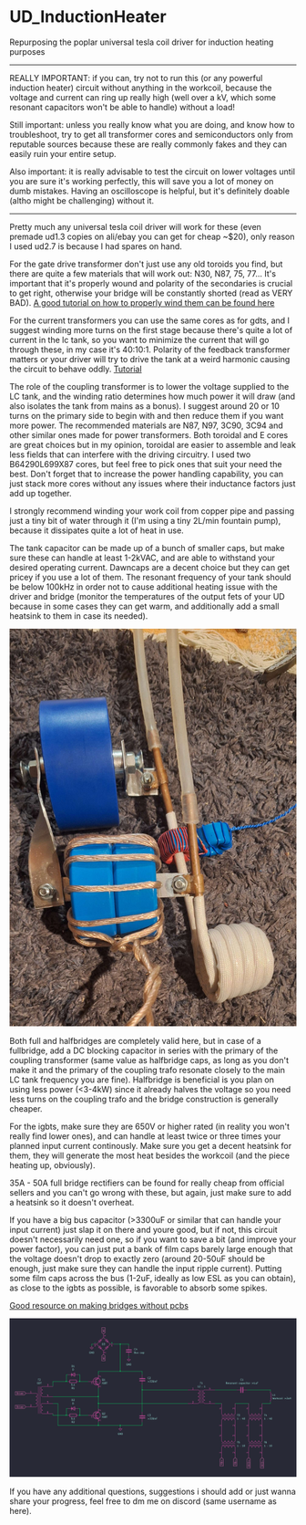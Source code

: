 # UD_InductionHeater
Repurposing the poplar universal tesla coil driver for induction heating purposes

------------

REALLY IMPORTANT: if you can, try not to run this (or any powerful induction heater) circuit without anything in the workcoil, because the voltage and current can ring up really high (well over a kV, which some resonant capacitors won't be able to handle) without a load! 

Still important: unless you really know what you are doing, and know how to troubleshoot, try to get all transformer cores and semiconductors only from reputable sources because these are really commonly fakes and they can easily ruin your entire setup.

Also important: it is really advisable to test the circuit on lower voltages until you are sure it's working perfectly, this will save you a lot of money on dumb mistakes. Having an oscilloscope is helpful, but it's definitely doable (altho might be challenging) without it.

------------

Pretty much any universal tesla coil driver will work for these (even premade ud1.3 copies on ali/ebay you can get for cheap ~$20), only reason I used ud2.7 is because I had spares on hand.

For the gate drive transformer don't just use any old toroids you find, but there are quite a few materials that will work out: N30, N87, 75, 77... It's important that it's properly wound and polarity of the secondaries is crucial to get right, otherwise your bridge will be constantly shorted (read as VERY BAD). [A good tutorial on how to properly wind them can be found here](https://www.youtube.com/watch?v=ahb5woa-AW8)

For the current transformers you can use the same cores as for gdts, and I suggest winding more turns on the first stage because there's quite a lot of current in the lc tank, so you want to minimize the current that will go through these, in my case it's 40:10:1. Polarity of the feedback transformer matters or your driver will try to drive the tank at a weird harmonic causing the circuit to behave oddly. [Tutorial](https://www.easternvoltageresearch.com/tesla-coil-workshop/how-to-build-cascaded-current-transformers-for-tesla-coils/)

The role of the coupling transformer is to lower the voltage supplied to the LC tank, and the winding ratio determines how much power it will draw (and also isolates the tank from mains as a bonus). I suggest around 20 or 10 turns on the primary side to begin with and then reduce them if you want more power. The recommended materials are N87, N97, 3C90, 3C94 and other similar ones made for power transformers. Both toroidal and E cores are great choices but in my opinion, toroidal are easier to assemble and leak less fields that can interfere with the driving circuitry. I used two B64290L699X87 cores, but feel free to pick ones that suit your need the best. Don't forget that to increase the power handling capability, you can just stack more cores without any issues where their inductance factors just add up together.

I strongly recommend winding your work coil from copper pipe and passing just a tiny bit of water through it (I'm using a tiny 2L/min fountain pump), because it dissipates quite a lot of heat in use.

The tank capacitor can be made up of a bunch of smaller caps, but make sure these can handle at least 1-2kVAC, and are able to withstand your desired operating current. Dawncaps are a decent choice but they can get pricey if you use a lot of them. The resonant frequency of your tank should be below 100kHz in order not to cause additional heating issue with the driver and bridge (monitor the temperatures of the output fets of your UD because in some cases they can get warm, and additionally add a small heatsink to them in case its needed).

![TANK](https://github.com/NebulaXaD/UD_InductionHeater/blob/main/pics/LC%20tank.jpg)

Both full and halfbridges are completely valid here, but in case of a fullbridge, add a DC blocking capacitor in series with the primary of the coupling transformer (same value as halfbridge caps, as long as you don't make it and the primary of the coupling trafo resonate closely to the main LC tank frequency you are fine). Halfbridge is beneficial is you plan on using less power (<3-4kW) since it already halves the voltage so you need less turns on the coupling trafo and the bridge construction is generally cheaper.

For the igbts, make sure they are 650V or higher rated (in reality you won't really find lower ones), and can handle at least twice or three times your planned input current continously. Make sure you get a decent heatsink for them, they will generate the most heat besides the workcoil (and the piece heating up, obviously).

35A - 50A full bridge rectifiers can be found for really cheap from official sellers and you can't go wrong with these, but again, just make sure to add a heatsink so it doesn't overheat.

If you have a big bus capacitor (>3300uF or similar that can handle your input current) just slap it on there and youre good, but if not, this circuit doesn't necessarily need one, so if you want to save a bit (and improve your power factor), you can just put a bank of film caps barely large enough that the voltage doesn't drop to exactly zero (around 20-50uF should be enough, just make sure they can handle the input ripple current). Putting some film caps across the bus (1-2uF, ideally as low ESL as you can obtain), as close to the igbts as possible, is favorable to absorb some spikes.

[Good resource on making bridges without pcbs](https://highvoltageforum.net/index.php?topic=1324.0)

![SCHEM](https://github.com/NebulaXaD/UD_InductionHeater/blob/main/pics/schematic.png)

If you have any additional questions, suggestions i should add or just wanna share your progress, feel free to dm me on discord (same username as here).
